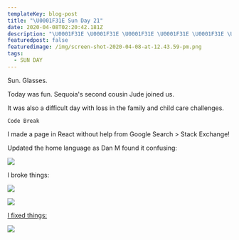 ```yaml
---
templateKey: blog-post
title: "\U0001F31E Sun Day 21"
date: 2020-04-08T02:20:42.181Z
description: "\U0001F31E \U0001F31E \U0001F31E \U0001F31E \U0001F31E \U0001F31E \U0001F31E"
featuredpost: false
featuredimage: /img/screen-shot-2020-04-08-at-12.43.59-pm.png
tags:
  - SUN DAY
---
```

Sun. Glasses.

Today was fun. Sequoia's second cousin Jude joined us. 

It was also a difficult day with loss in the family and child care challenges.

`Code Break`

I made a page in React without help from Google Search > Stack Exchange!

Updated the home language as Dan M found it confusing:

![](/img/screen-shot-2020-04-08-at-5.03.19-am.png)

I broke things:

![](/img/screen-shot-2020-04-08-at-5.22.15-am.png)

![](/img/screen-shot-2020-04-08-at-5.18.57-am.png)

[I fixed things:](https://github.com/aryon/SOS-gatsby-starter-netlify-cms/commit/0f0781eb9b0afa56ea69cc6d9ef8ba1010d09881)

![](/img/screen-shot-2020-04-08-at-5.26.23-am.png)